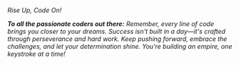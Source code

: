 *Rise Up, Code On!*

***To all the passionate coders out there:** Remember, every line of code brings you closer to your dreams. Success isn't built in a day—it's crafted through perseverance and hard work. Keep pushing forward, embrace the challenges, and let your determination shine. You're building an empire, one keystroke at a time!*
